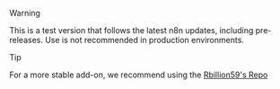 > [!WARNING]  
> This is a test version that follows the latest n8n updates, including pre-releases. Use is not recommended in production environments.

> [!TIP]
> For a more stable add-on, we recommend using the [Rbillion59's Repo](https://github.com/Rbillon59/hass-n8n)
